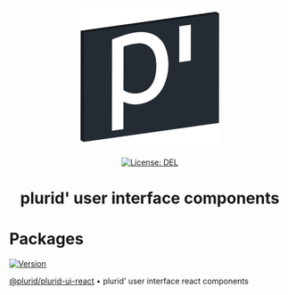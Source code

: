 <p align="center">
    <img src="https://raw.githubusercontent.com/plurid/plurid/master/about/identity/plurid-p-logo.png" height="250px">
    <br />
    <br />
    <a target="_blank" href="https://github.com/plurid/plurid-ui/blob/master/LICENSE">
        <img src="https://img.shields.io/badge/license-DEL-blue.svg?colorB=1380C3&style=for-the-badge" alt="License: DEL">
    </a>
</p>



<h1 align="center">
    plurid' user interface components
</h1>



# Packages

<a target="_blank" href="https://www.npmjs.com/package/@plurid/plurid-ui-react">
    <img src="https://img.shields.io/npm/v/@plurid/plurid-ui-react.svg?logo=npm&colorB=1380C3&style=for-the-badge" alt="Version">
</a>

[@plurid/plurid-ui-react][plurid-ui-react] • plurid' user interface react components

[plurid-ui-react]: https://github.com/plurid/plurid-ui/tree/master/packages/plurid-ui-react
